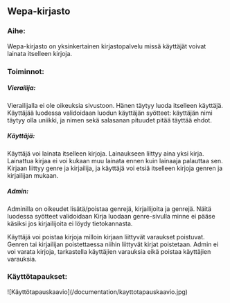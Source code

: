 <h2>Wepa-kirjasto</h2>

<h3>Aihe:</h3>
Wepa-kirjasto on yksinkertainen kirjastopalvelu missä käyttäjät voivat lainata itselleen kirjoja.

<h3>Toiminnot:</h3>
<h5>Vierailija:</h5>
Vierailijalla ei ole oikeuksia sivustoon. Hänen täytyy luoda itselleen käyttäjä. Käyttäjää luodessa validoidaan luodun käyttäjän
syötteet: käyttäjän nimi täytyy olla uniikki, ja nimen sekä salasanan pituudet pitää täyttää ehdot.

<h5>Käyttäjä:</h5>
Käyttäjä voi lainata itselleen kirjoja. Lainaukseen liittyy aina yksi kirja. Lainattua kirjaa ei voi kukaan muu lainata ennen
kuin lainaaja palauttaa sen. Kirjaan liittyy genre ja kirjailija, ja käyttäjä voi etsiä itselleen kirjoja genren ja kirjailijan
mukaan.

<h5>Admin:</h5>
Adminilla on oikeudet lisätä/poistaa genrejä, kirjailijoita ja genrejä. Näitä luodessa syötteet validoidaan
Kirja luodaan genre-sivulla minne ei pääse käsiksi jos kirjailijoita ei löydy tietokannasta.

Käyttäjä voi poistaa kirjoja milloin kirjaan liittyvät varaukset poistuvat. Genren tai kirjailijan poistettaessa 
niihin liittyvät kirjat poistetaan. Admin ei voi varata kirjoja, tarkastella käyttäjien varauksia eikä poistaa käyttäjien
varauksia.

<h3>Käyttötapaukset:</h3>
![Käyttötapauskaavio](/documentation/kayttotapauskaavio.jpg)
